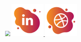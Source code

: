 <p align="center">
  <img src="https://capsule-render.vercel.app/api?type=venom&color=0:A42A57,100:E38F3E&fontColor=FFFFFF&height=250&section=header&text=Jack's%20GitHub&fontSize=90" />
  
  <a href="https://www.linkedin.com/in/jackkilburn/">
  <img height="100" src="/images/linkedin_bubble_icon.png" alt="LinkedIn Icon" />
  </a>
  
  <a href="https://www.linkedin.com/in/jackkilburn/">
  <img height="100" src="/images/website_bubble_icon.png" alt="Website Icon" />
  </a>
</p>
